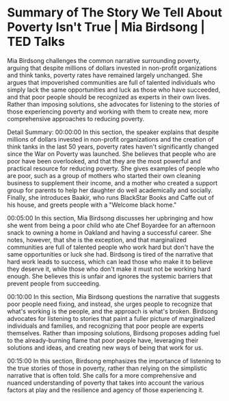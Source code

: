 # Summary of The Story We Tell About Poverty Isn't True | Mia Birdsong | TED Talks

Mia Birdsong challenges the common narrative surrounding poverty, arguing that despite millions of dollars invested in non-profit organizations and think tanks, poverty rates have remained largely unchanged. She argues that impoverished communities are full of talented individuals who simply lack the same opportunities and luck as those who have succeeded, and that poor people should be recognized as experts in their own lives. Rather than imposing solutions, she advocates for listening to the stories of those experiencing poverty and working with them to create new, more comprehensive approaches to reducing poverty.

Detail Summary: 
00:00:00
In this section, the speaker explains that despite millions of dollars invested in non-profit organizations and the creation of think tanks in the last 50 years, poverty rates haven't significantly changed since the War on Poverty was launched. She believes that people who are poor have been overlooked, and that they are the most powerful and practical resource for reducing poverty. She gives examples of people who are poor, such as a group of mothers who started their own cleaning business to supplement their income, and a mother who created a support group for parents to help her daughter do well academically and socially. Finally, she introduces Baakir, who runs BlackStar Books and Caffe out of his house, and greets people with a "Welcome black home."

00:05:00
In this section, Mia Birdsong discusses her upbringing and how she went from being a poor child who ate Chef Boyardee for an afternoon snack to owning a home in Oakland and having a successful career. She notes, however, that she is the exception, and that marginalized communities are full of talented people who work hard but don't have the same opportunities or luck she had. Birdsong is tired of the narrative that hard work leads to success, which can lead those who make it to believe they deserve it, while those who don't make it must not be working hard enough. She believes this is unfair and ignores the systemic barriers that prevent people from succeeding.

00:10:00
In this section, Mia Birdsong questions the narrative that suggests poor people need fixing, and instead, she urges people to recognize that what's working is the people, and the approach is what's broken. Birdsong advocates for listening to stories that paint a fuller picture of marginalized individuals and families, and recognizing that poor people are experts themselves. Rather than imposing solutions, Birdsong proposes adding fuel to the already-burning flame that poor people have, leveraging their solutions and ideas, and creating new ways of being that work for us.

00:15:00
In this section, Birdsong emphasizes the importance of listening to the true stories of those in poverty, rather than relying on the simplistic narrative that is often told. She calls for a more comprehensive and nuanced understanding of poverty that takes into account the various factors at play and the resilience and agency of those experiencing it.

